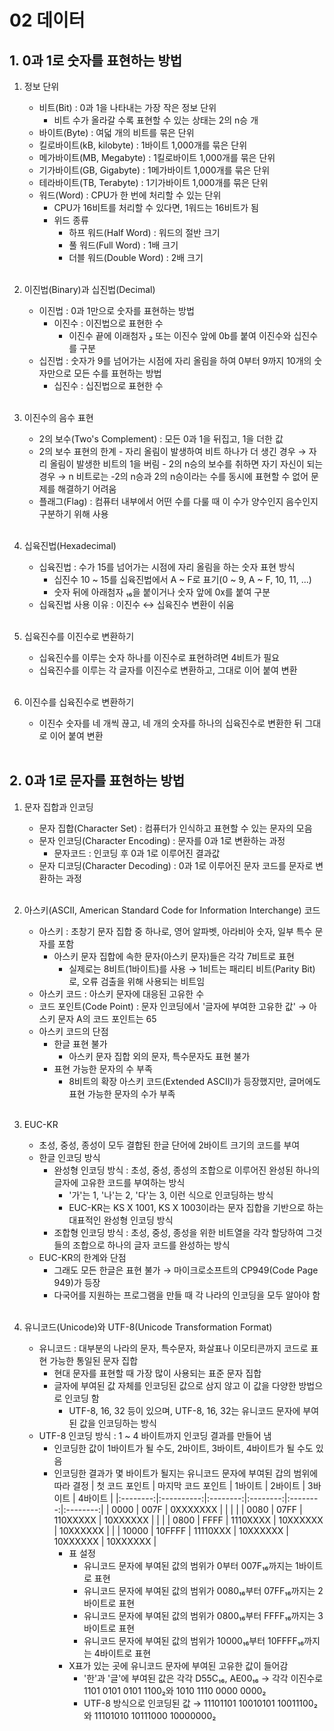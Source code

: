# 02 데이터

## 1. 0과 1로 숫자를 표현하는 방법
1. 정보 단위
    - 비트(Bit) : 0과 1을 나타내는 가장 작은 정보 단위
        - 비트 수가 올라갈 수록 표현할 수 있는 상태는 2의 n승 개
    - 바이트(Byte) : 여덟 개의 비트를 묶은 단위
    - 킬로바이트(kB, kilobyte) : 1바이트 1,000개를 묶은 단위
    - 메가바이트(MB, Megabyte) : 1킬로바이트 1,000개를 묶은 단위
    - 기가바이트(GB, Gigabyte) : 1메가바이트 1,000개를 묶은 단위
    - 테라바이트(TB, Terabyte) : 1기가바이트 1,000개를 묶은 단위
    - 워드(Word) : CPU가 한 번에 처리할 수 있는 단위
        - CPU가 16비트를 처리할 수 있다면, 1워드는 16비트가 됨
        - 위드 종류
            - 하프 워드(Half Word) : 워드의 절반 크기
            - 풀 워드(Full Word) : 1배 크기
            - 더블 워드(Double Word) : 2배 크기<br><br>

2. 이진법(Binary)과 십진법(Decimal)
    - 이진법 : 0과 1만으로 숫자를 표현하는 방법
        - 이진수 : 이진법으로 표현한 수
            - 이진수 끝에 이래첨자 ₂ 또는 이진수 앞에 0b를 붙여 이진수와 십진수를 구분
    - 십진법 : 숫자가 9를 넘어가는 시점에 자리 올림을 하여 0부터 9까지 10개의 숫자만으로 모든 수를 표현하는 방법
        - 십진수 : 십진법으로 표현한 수<br><br>

3. 이진수의 음수 표현
    - 2의 보수(Two's Complement) : 모든 0과 1을 뒤집고, 1을 더한 값
    - 2의 보수 표현의 한계
            - 자리 올림이 발생하여 비트 하나가 더 생긴 경우 → 자리 올림이 발생한 비트의 1을 버림
            - 2의 n승의 보수를 취하면 자기 자신이 되는 경우 → n 비트로는 -2의 n승과 2의 n승이라는 수를 동시에 표현할 수 없어 문제를 해결하기 어려움
    - 플래그(Flag) : 컴퓨터 내부에서 어떤 수를 다룰 때 이 수가 양수인지 음수인지 구분하기 위해 사용<br><br>

4. 십육진법(Hexadecimal)
    - 십육진법 : 수가 15를 넘어가는 시점에 자리 올림을 하는 숫자 표현 방식
        - 십진수 10 ~ 15를 십육진법에서 A ~ F로 표기(0 ~ 9, A ~ F, 10, 11, ...)
        - 숫자 뒤에 아래첨자 ₁₆을 붙이거나 숫자 앞에 0x를 붙여 구분
    - 십육진법 사용 이유 : 이진수 ↔︎ 십육진수 변환이 쉬움<br><br>

5. 십육진수를 이진수로 변환하기
    - 십육진수를 이루는 숫자 하나를 이진수로 표현하려면 4비트가 필요
    - 십육진수를 이루는 각 글자를 이진수로 변환하고, 그대로 이어 붙여 변환<br><br>

6. 이진수를 십육진수로 변환하기
    - 이진수 숫자를 네 개씩 끊고, 네 개의 숫자를 하나의 십육진수로 변환한 뒤 그대로 이어 붙여 변환<br><br>

## 2. 0과 1로 문자를 표현하는 방법
1. 문자 집합과 인코딩
    - 문자 집합(Character Set) : 컴퓨터가 인식하고 표현할 수 있는 문자의 모음
    - 문자 인코딩(Character Encoding) : 문자를 0과 1로 변환하는 과정
        - 문자코드 : 인코딩 후 0과 1로 이루어진 결과값
    - 문자 디코딩(Character Decoding) : 0과 1로 이루어진 문자 코드를 문자로 변환하는 과정<br><br>

2. 아스키(ASCII, American Standard Code for Information Interchange) 코드
    - 아스키 : 초창기 문자 집합 중 하나로, 영어 알파벳, 아라비아 숫자, 일부 특수 문자를 포함
        - 아스키 문자 집합에 속한 문자(아스키 문자)들은 각각 7비트로 표현
            - 실제로는 8비트(1바이트)를 사용 → 1비트는 패리티 비트(Parity Bit)로, 오류 검출을 위해 사용되는 비트임
    - 아스키 코드 : 아스키 문자에 대응된 고유한 수
    - 코드 포인트(Code Point) : 문자 인코딩에서 '글자에 부여한 고유한 값' → 아스키 문자 A의 코드 포인트는 65
    - 아스키 코드의 단점
        - 한글 표현 불가
            - 아스키 문자 집합 외의 문자, 특수문자도 표현 불가
        - 표현 가능한 문자의 수 부족
            - 8비트의 확장 아스키 코드(Extended ASCII)가 등장했지만, 글머에도 표현 가능한 문자의 수가 부족<br><br>

3. EUC-KR
    - 초성, 중성, 종성이 모두 결합된 한글 단어에 2바이트 크기의 코드를 부여
    - 한글 인코딩 방식
        - 완성형 인코딩 방식 : 초성, 중성, 종성의 조합으로 이루어진 완성된 하나의 글자에 고유한 코드를 부여하는 방식
            - '가'는 1, '나'는 2, '다'는 3, 이런 식으로 인코딩하는 방식
            - EUC-KR는 KS X 1001, KS X 1003이라는 문자 집합을 기반으로 하는 대표적인 완성형 인코딩 방식
        - 조합형 인코딩 방식 : 초성, 중성, 종성을 위한 비트열을 각각 할당하여 그것들의 조합으로 하나의 글자 코드를 완성하는 방식
    - EUC-KR의 한계와 단점
        - 그래도 모든 한글은 표현 불가 → 마이크로소프트의 CP949(Code Page 949)가 등장
        - 다국어를 지원하는 프로그램을 만들 때 각 나라의 인코딩을 모두 알아야 함<br><br>

4. 유니코드(Unicode)와 UTF-8(Unicode Transformation Format)
    - 유니코드 : 대부분의 나라의 문자, 특수문자, 화살표나 이모티콘까지 코드로 표현 가능한 통일된 문자 집합
        - 현대 문자를 표현할 때 가장 많이 사용되는 표준 문자 집합
        - 글자에 부여된 값 자체를 인코딩된 값으로 삼지 않고 이 값을 다양한 방법으로 인코딩 함
            - UTF-8, 16, 32 등이 있으며, UTF-8, 16, 32는 유니코드 문자에 부여된 값을 인코딩하는 방식
    - UTF-8 인코딩 방식 : 1 ~ 4 바이트까지 인코딩 결과를 만들어 냄
        - 인코딩한 값이 1바이트가 될 수도, 2바이트, 3바이트, 4바이트가 될 수도 있음
        - 인코딩한 결과가 몇 바이트가 될지는 유니코드 문자에 부여된 갑의 범위에 따라 결정
            | 첫 코드 포인트 | 마지막 코드 포인트 | 1바이트     | 2바이트     | 3바이트     | 4바이트     |
            |:--------:|:----------:|:--------:|:--------:|:--------:|:--------:|
            | 0000     | 007F       | 0XXXXXXX |          |          |          |
            | 0080     | 07FF       | 110XXXXX | 10XXXXXX |          |          |
            | 0800     | FFFF       | 1110XXXX | 10XXXXXX | 10XXXXXX |          |
            | 10000    | 10FFFF     | 11110XXX | 10XXXXXX | 10XXXXXX | 10XXXXXX |
            - 표 설정
                - 유니코드 문자에 부여된 값의 범위가 0부터 007F₁₆까지는 1바이트로 표현
                - 유니코드 문자에 부여된 값의 범위가 0080₁₆부터 07FF₁₆까지는 2바이트로 표현
                - 유니코드 문자에 부여된 값의 범위가 0800₁₆부터 FFFF₁₆까지는 3바이트로 표현
                - 유니코드 문자에 부여된 값의 범위가 10000₁₆부터 10FFFF₁₆까지는 4바이트로 표현
            - X표가 있는 곳에 유니코드 문자에 부여된 고유한 값이 들어감
                - '한'과 '글'에 부여된 값은 각각 D55C₁₆, AE00₁₆ → 각각 이진수로 1101 0101 0101 1100₂와 1010 1110 0000 0000₂
                - UTF-8 방식으로 인코딩된 값 → 11101101 10010101 10011100₂와 11101010 10111000 10000000₂